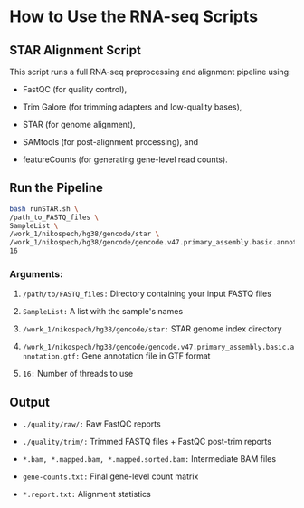 # How to Use the RNA-seq Scripts

## STAR Alignment Script
This script runs a full RNA-seq preprocessing and alignment pipeline using:

- FastQC (for quality control),

- Trim Galore (for trimming adapters and low-quality bases),

- STAR (for genome alignment),

- SAMtools (for post-alignment processing), and

- featureCounts (for generating gene-level read counts).

##  Run the Pipeline

```bash
bash runSTAR.sh \
/path_to_FASTQ_files \
SampleList \
/work_1/nikospech/hg38/gencode/star \
/work_1/nikospech/hg38/gencode/gencode.v47.primary_assembly.basic.annotation.gtf \
16
```

### Arguments:

1. `/path/to/FASTQ_files:` Directory containing your input FASTQ files

2. `SampleList:` A list with the sample's names

3. `/work_1/nikospech/hg38/gencode/star:` STAR genome index directory

4. `/work_1/nikospech/hg38/gencode/gencode.v47.primary_assembly.basic.annotation.gtf:` Gene annotation file in GTF format

5. `16:` Number of threads to use

## Output

- `./quality/raw/:` Raw FastQC reports

- `./quality/trim/:` Trimmed FASTQ files + FastQC post-trim reports

- `*.bam, *.mapped.bam, *.mapped.sorted.bam:` Intermediate BAM files

- `gene-counts.txt:` Final gene-level count matrix

- `*.report.txt:` Alignment statistics
